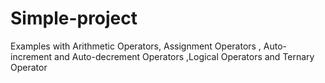 # Simple-project
Examples with Arithmetic Operators, Assignment Operators , Auto-increment and Auto-decrement Operators ,Logical Operators and Ternary Operator
